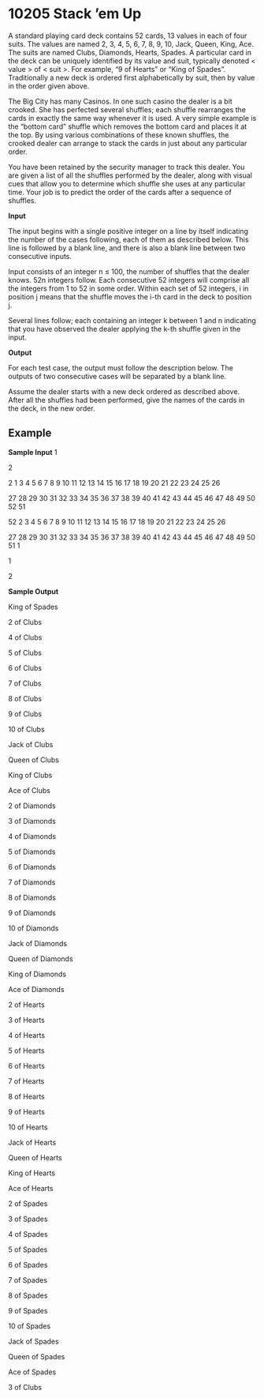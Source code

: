 # 10205 Stack ’em Up

A standard playing card deck contains 52 cards, 13 values in each of four suits. The values are named 2, 3, 4, 5, 6, 7, 8, 9, 10, Jack,
Queen, King, Ace. The suits are named Clubs, Diamonds, Hearts, Spades. A particular card in the deck can be uniquely identified
by its value and suit, typically denoted < value > of < suit >. For example, “9 of Hearts” or “King of Spades”. Traditionally a
new deck is ordered first alphabetically by suit, then by value in the order given above.

The Big City has many Casinos. In one such casino the dealer is a bit crooked. She has perfected several shuffles; each shuffle rearranges the cards in exactly the same way whenever it is used. A very simple example is the “bottom card” shuffle which removes the bottom card and places it at the top.
By using various combinations of these known shuffles, the crooked dealer can arrange to stack the cards in just about any particular order.

You have been retained by the security manager to track this dealer. You are given a list of all the shuffles performed by the dealer, along with visual cues that allow you to determine which shuffle she uses at any particular time. Your job is to predict the order of the cards after a sequence of shuffles.

**Input**

The input begins with a single positive integer on a line by itself indicating the number of the cases following, each of them as described below. This line is followed by a blank line, and there is also a blank line between two consecutive inputs.

Input consists of an integer n ≤ 100, the number of shuffles that the dealer knows. 52n integers follow. Each consecutive 52 integers will comprise all the integers from 1 to 52 in some order. Within each set of 52 integers, i in position j means that the shuffle moves the i-th card in the deck to position j.

Several lines follow; each containing an integer k between 1 and n indicating that you have observed the dealer applying the k-th shuffle given in the input.

**Output**

For each test case, the output must follow the description below. The outputs of two consecutive cases will be separated by a blank line.

Assume the dealer starts with a new deck ordered as described above. After all the shuffles had been performed, give the names of the cards in the deck, in the new order.

## Example

**Sample Input**
1

2

2 1 3 4 5 6 7 8 9 10 11 12 13 14 15 16 17 18 19 20 21 22 23 24 25 26

27 28 29 30 31 32 33 34 35 36 37 38 39 40 41 42 43 44 45 46 47 48 49 50 52 51

52 2 3 4 5 6 7 8 9 10 11 12 13 14 15 16 17 18 19 20 21 22 23 24 25 26

27 28 29 30 31 32 33 34 35 36 37 38 39 40 41 42 43 44 45 46 47 48 49 50 51 1

1

2

**Sample Output**

King of Spades

2 of Clubs

4 of Clubs

5 of Clubs

6 of Clubs

7 of Clubs

8 of Clubs

9 of Clubs

10 of Clubs

Jack of Clubs

Queen of Clubs

King of Clubs

Ace of Clubs

2 of Diamonds

3 of Diamonds

4 of Diamonds

5 of Diamonds

6 of Diamonds

7 of Diamonds

8 of Diamonds

9 of Diamonds

10 of Diamonds

Jack of Diamonds

Queen of Diamonds

King of Diamonds

Ace of Diamonds

2 of Hearts

3 of Hearts

4 of Hearts

5 of Hearts

6 of Hearts

7 of Hearts

8 of Hearts

9 of Hearts

10 of Hearts

Jack of Hearts

Queen of Hearts

King of Hearts

Ace of Hearts

2 of Spades

3 of Spades

4 of Spades

5 of Spades

6 of Spades

7 of Spades

8 of Spades

9 of Spades

10 of Spades

Jack of Spades

Queen of Spades

Ace of Spades

3 of Clubs
